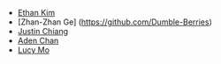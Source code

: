* [Ethan Kim](https://github.com/paperairplain)
* [Zhan-Zhan Ge] (https://github.com/Dumble-Berries)
* [Justin Chiang](https://github.com/TheEpicSpark)
* [Aden Chan](https://github.com/21chanas3)
* [Lucy Mo](https://github.com/lululucyyyyyyy)
